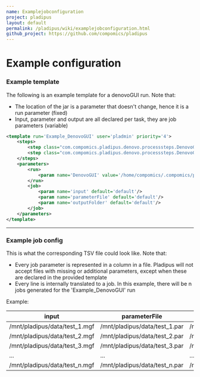 ```yaml
---
name: Examplejobconfiguration
project: pladipus
layout: default
permalink: /pladipus/wiki/examplejobconfiguration.html
github_project: https://github.com/compomics/pladipus
---
```


# Example configuration

### Example template

The following is an example template for a denovoGUI run. Note that:

* The location of the jar is a parameter that doesn't change, hence it is a run parameter (fixed)
* Input, parameter and output are all declared per task, they are job parameters (variable)

```xml
<template run='Example_DenovoGUI' user='pladmin' priority='4'>
    <steps>
        <step class="com.compomics.pladipus.denovo.processsteps.DenovoGUISetupStep"/>
        <step class="com.compomics.pladipus.denovo.processsteps.DenovoGUIStep"/> 
    </steps> 
    <parameters>
        <run>
            <param name='DenovoGUI' value='/home/compomics/.compomics/pladipus/tools/DenovoGUI-1.7.0/DenovoGUI-1.7.0.jar'/>
        </run>
        <job>
            <param name='input' default='default'/>
            <param name='parameterFile' default='default'/>
            <param name='outputFolder' default='default'/>
        </job>
    </parameters>
</template>
```
----


### Example job config

This is what the corresponding TSV file could look like. Note that:

* Every job parameter is represented in a column in a file. Pladipus will not accept files with missing or additional parameters, except when these are declared in the provided template
* Every line is internally translated to a job. In this example, there will be n jobs generated for the 'Example_DenovoGUI' run

Example:

| input | parameterFile | outputFolder |
| ----- | ------------- | ------------ |
| /mnt/pladipus/data/test_1.mgf | /mnt/pladipus/data/test_1.par | /mnt/pladipus/output/result_1/ |
| /mnt/pladipus/data/test_2.mgf | /mnt/pladipus/data/test_2.par | /mnt/pladipus/output/result_2/ |
| /mnt/pladipus/data/test_3.mgf | /mnt/pladipus/data/test_3.par | /mnt/pladipus/output/result_3/ |
| ... | ... | ... |
| /mnt/pladipus/data/test_n.mgf | /mnt/pladipus/data/test_n.par | /mnt/pladipus/output/result_n/ |